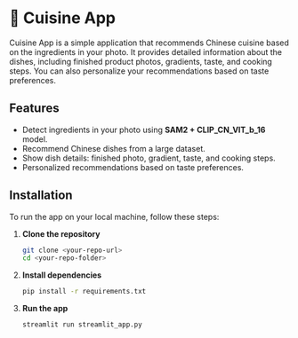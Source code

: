 # 🍚 Cuisine App

Cuisine App is a simple application that recommends Chinese cuisine based on the ingredients in your photo. It provides detailed information about the dishes, including finished product photos, gradients, taste, and cooking steps. You can also personalize your recommendations based on taste preferences.

## Features

- Detect ingredients in your photo using **SAM2 + CLIP_CN_VIT_b_16** model.
- Recommend Chinese dishes from a large dataset.
- Show dish details: finished photo, gradient, taste, and cooking steps.
- Personalized recommendations based on taste preferences.

## Installation

To run the app on your local machine, follow these steps:

1. **Clone the repository**  
   ```bash
   git clone <your-repo-url>
   cd <your-repo-folder>
   ```
2. **Install dependencies**
   ```bash
   pip install -r requirements.txt
   ```
3. **Run the app**
   ```bash
   streamlit run streamlit_app.py
   ```
